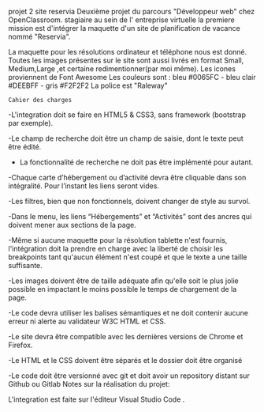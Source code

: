 projet 2 site reservia Deuxième projet du parcours "Développeur web" chez OpenClassroom. stagiaire au sein de l' entreprise virtuelle la premiere mission est d'intégrer la maquette d'un site de planification de vacance nommé "Reservia".

La maquette pour les résolutions ordinateur et téléphone nous est donné.
Toutes les images présentes sur le site sont aussi livrés en format Small, Medium,Large ,et certaine redimentionner(par moi même).
Les icones proviennent de Font Awesome
Les couleurs sont : bleu #0065FC - bleu clair #DEEBFF - gris #F2F2F2
La police est "Raleway"

    Cahier des charges


-L'integration doit se faire en HTML5 & CSS3, sans framework (bootstrap par exemple).

-Le champ de recherche doit être un champ de saisie, dont le texte peut être édité.
- La fonctionnalité de recherche ne doit pas être implémenté pour autant.

-Chaque carte d’hébergement ou d’activité devra être cliquable dans son intégralité. Pour l’instant les liens seront vides.

-Les filtres, bien que non fonctionnels, doivent changer de style au survol.

-Dans le menu, les liens “Hébergements” et “Activités” sont des ancres qui doivent mener aux sections de la page.

-Même si aucune maquette pour la résolution tablette n'est fournis, l'intégration doit la prendre en charge avec la liberté de choisir les breakpoints tant qu'aucun élément n'est coupé et que le texte a une taille suffisante.

-Les images doivent être de taille adéquate afin qu'elle soit le plus jolie possible en impactant le moins possible le temps de chargement de la page.

-Le code devra utiliser les balises sémantiques et ne doit contenir aucune erreur ni alerte au validateur W3C HTML et CSS.

-Le site devra être compatible avec les dernières versions de Chrome et Firefox.

-Le HTML et le CSS doivent être séparés et le dossier doit être organisé

-Le code doit être versionné avec git et doit avoir un repository distant sur Github ou Gitlab
Notes sur la réalisation du projet:

L'integration est faite sur l'éditeur Visual Studio Code .